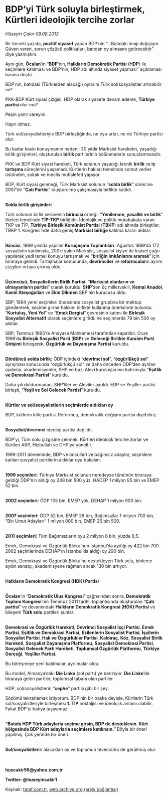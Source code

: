 # BDP’yi Türk soluyla birleştirmek, Kürtleri ideolojik tercihe zorlar

*Hüseyin Çakır 08.08.2013*

<div class="yazi"><p>Bir önceki yazıda, <strong>pozitif siyaset</strong> yapan BDP’nin “...Batıdaki imajı değişiyor. Güven veren, sorun çözücü politikaları, batıdan oy almasını getirecektir” diye yazmıştım.</p><p>Aynı gün, <strong>Öcalan</strong>’ın “<strong>BDP</strong>’nin,<strong> Halkların Demokratik Partisi</strong> (<strong>HDP</strong>) ile seçimlere katılması ve BDP’nin, HDP adı altında siyaset yapması” açıklaması basına düştü.</p><p>BDP’nin, batıdaki (Türklerden alacağı) oylarını Türk sol/sosyalistler artırabilir mi?</p><p>PKK-BDP Kürt siyasi çizgisi, HDP olarak siyasete devam ederek, <strong>Türkiye</strong><strong> partisi </strong>olur mu?</p><p>Peşin yanıt vereyim.</p><p>Hayır olmaz.</p><p>Türk sol/sosyalistleriyle BDP birleştiğinde, ne oyu artar, ne de Türkiye partisi olur.</p><p>Bu kadar kesin konuşmamın nedeni: 30 yıldır Marksist hareketin, yaşadığı birlik girişimleri, oluşturulan <strong>birlik </strong>partilerinin bölünmelerle sonuçlanmasıdır.</p><p>PKK ve BDP Kürt siyasi hareketi, Türk solunun yaşadığı kronik <strong>birlik </strong>ve<strong> iç tartışma </strong>süreçlerini yaşamadı. Kürtlerin hakları temelinde somut veriler üstünden, sokak ve meclis muhalefeti yapıyor.</p><p>BDP, Kürt siyasi geleneği, Türk Marksist solunun “<strong>solda birlik</strong>” sürecine 2007’de “<strong>Çatı Partisi</strong>” oluşturulma çalışmasıyla birlikte katıldı.</p><p><strong><br/>Solda birlik girişimleri</strong></p><p>Türk solunun birlik serüvenin<strong> birincisi </strong>örneği: “<strong>Yenilenme, yasallık ve birlik</strong>”<strong> </strong>ilkeleri temelinde <strong>TİP-TKP</strong> birliğidir. İdeolojik ve politik mutabakata varan TKP ve TİP, <strong>Türkiye Birleşik Komünist Partisi</strong> (<strong>TBKP</strong>) adı altında birleştiler. TBKP 1. Kongresi’nde daha geniş <strong>Marksist birliğe </strong>katılma kararı aldılar.<strong></strong></p><p><strong><br/>İkincisi</strong>, 1989 yılında yapılan <strong>Kuruçeşme Toplantıları</strong>.
 Ağustos 1989’da 172 sosyalistin katılımıyla, 200’e yakın Marksist, 
sosyalist kişiye de kişisel çağrı yapılarak yedi temel konuyu tartışmak 
ve “<strong>birliğin imkânlarını aramak</strong>”<strong> </strong>için biraraya gelindi. Tartışmalar sonucunda, <strong>devrimciler </strong>ve<strong> reformcular</strong>ın ayrım çizgileri ortaya çıkmış oldu.</p><p><strong><br/>Üçüncüsü</strong>, <strong>Sosyalistlerin Birlik Partisi.</strong> “<strong>Marksist olanların ve olmayanların partisi</strong>” olarak kuruldu. <strong>SHP</strong>’den üç milletvekili, <strong>Kemal Anadol</strong>, <strong>Kamil Ateşoğulları </strong>ve<strong> Ekin Dikmen</strong> SBP’nin kurucusu oldu.</p><p>SBP,
 1994 yerel seçimleri öncesinde sosyalist gruplara bir mektup 
göndererek, seçime girme hakkını birlikte kullanma önerisinde bulundu. “<strong>Kurtuluş, Yeni Yol</strong>” ve “<strong>Emek Dergisi</strong>”<strong> </strong>çevresinin katımı ile <strong>Birleşik Sosyalist Alternatif</strong> olarak seçimlere girildi. Ve seçimlerde 79 bin 500 oy aldılar.</p><p>SBP, Temmuz 1995’te Anayasa Mahkemesi tarafından kapatıldı. Ocak 1996’da <strong>Birleşik Sosyalist Parti</strong> (<strong>BSP</strong>) ve <strong>Geleceği Birlikte Kuralım Parti Girişimi</strong> birleşerek, <strong>Özgürlük ve Dayanışma Partisi</strong> kuruldu.</p><p><strong><br/>Dördüncü solda birlik:</strong> ÖDP içindeki “<strong>devrimci sol</strong>”, “<strong>özgürlükçü sol</strong>”
 ayrışması sonucunda “özgürlükçü sol” ve daha önceden ÖDP’den ayrılan 
aydınlar, akademisyenler, SHP ve bazı Alevi kuruluşlarının katılımıyla “<strong>Eşitlik ve Demokrasi Partisi</strong>”<strong> </strong>kuruldu.</p><p>Daha yılı doldurmadan, SHP’liler ve Aleviler ayrıldı. EDP ve Yeşiller partisi birleşti, “<strong>Yeşil ve Sol Gelecek Partisi</strong>” kuruldu.</p><p><strong><br/>Kürtler ve sol/sosyalistlerin seçimlerde aldıkları oy</strong></p><p>BDP, kütlerin kitle partisi.<strong> </strong>Reformcu, demokratik değişim partisi diyebiliriz.</p><p><strong><br/>Sosyalist/devrimci</strong> ideoloji partisi değildir.</p><p>BDP’yi, Türk solu çizgisine çekmek, Kürtleri ideolojik tercihe zorlar ve Kürtleri AKP, Hizbullah ve CHP’ye yöneltir.</p><p>1999-2011 döneminde, BDP ve öncülleri ve bağımsız adaylar, seçimlere katılan sosyalist partilerin aldıklar oya bakalım.</p><p><strong><br/>1999 seçimleri:</strong>
 Türkiye Marksist solunun neredeyse tümünün biraraya geldiği ÖDP’nin 
aldığı oy 248 bin 500 yüz. HADEP 1 milyon 95 bin ve EMEP 52 bin.</p><p><strong><br/>2002 seçimleri:</strong> ÖDP 105 bin, EMEP yok, DEHAP 1 milyon 900 bin.</p><p><strong><br/>2007 seçimleri:</strong> ÖDP 52 bin, EMEP 26 bin, Bağımsızlar 1 milyon 700 bin, “Bin Umut Adayları” 1 milyon 800 bin, EMEP 26 bin 500.</p><p><strong><br/>2011</strong> <strong>seçimleri:</strong> Tüm Bağımsızların oyu 2 milyon 8 bin, yüzde 6,5.</p><p>Emek,
 Demokrasi ve Özgürlük Bloku’nun İstanbul’da aydığı oy 422 bin 700. 2002
 seçimlerinde DEHAP’ın İstanbul’da aldığı oy 290 bin.</p><p>Emek, Demokrasi ve Özgürlük Bloku’nu destekleyen Türk solu, binlerce aydın sanatçı, akademisyene rağmen ancak 130 bin artıyor.</p><p><strong><br/>Halkların Demokratik Kongresi (HDK) Partisi </strong></p><p><strong><br/>Öcalan</strong>’ın “<strong>Demokratik Ulus Kongresi</strong>”<strong> </strong>çağrısından sonra,<strong> </strong><strong>Demokratik Toplum Kongresi</strong>’nin Temmuz 2011 tarihli toplantısında oluşturulan<strong> </strong>“<strong>Çatı partisi</strong>” ve<strong> </strong>devamındaki <strong>Halkların Demokratik Kongresi (HDK) Partisi</strong> ve bileşeni <strong>Türk solu</strong> partileri şunlar: </p><p><strong><br/>Demokrasi ve Özgürlük Hareketi</strong>, <strong>Devrimci Sosyalist İşçi Partisi</strong>, <strong>Emek Partisi</strong>, <strong>Eşitlik ve Demokrasi Partisi</strong>, <strong>Ezilenlerin Sosyalist Partisi</strong>, <strong>İşçilerin Sosyalist Partisi</strong>, <strong>Hak ve Özgürlükler Partisi</strong>, <strong>Kaldıraç</strong>, <strong>Köz</strong>, <strong>Sosyalist Birlik Hareketi</strong>, <strong>Sosyalist Dayanışma Platformu</strong>, <strong>Sosyalist Demokrasi Partisi</strong>, <strong>Sosyalist Gelecek Parti Hareketi</strong>, <strong>Toplumsal Özgürlük Platformu</strong>, <strong>Türkiye Gerçeği</strong>, <strong>Yeşiller Partisi. </strong></p><p>Bu birleşmeye yeni katılmalar, ayrılmalar oldu.</p><p>Bu model, Almanya’daki <strong>Die Linke</strong> (sol parti) ye benziyor. <strong>Die Linke</strong>’de biraraya gelen partiler, toplumsal tabanı olan partiler.</p><p>HDP, sol/sosyalistlerin “<strong>cephe</strong>” partisi gibi bir şey.</p><p>Sözümü tekrarlamak istiyorum. BDP’nin bir başka deyişle, Kürtlerin Türk sol/sosyalistleriyle birleşmesi <strong>1. TİP</strong> nostaljisi ve ideolojik anlamı olabilir. Fakat BDP’yi batıya taşıyamaz.</p><p><strong><br/>“Batıda HDP Türk adaylarla seçime girsin, BDP de desteklesin. Kürt bölgesinde BDP Kürt adaylarla seçimlere katılınsın.</strong>”<strong> </strong>Böyle bir öneri yapılmış. Çok yerinde bir öneri.</p><p><strong><br/>Sol/sosyalistler</strong>in alacakları oy ve toplumun teveccühü de görülmüş olur.</p><p><strong><br/><br/>huscakir56@yahoo.com.tr</strong></p><p><strong>Twitter: @huseyincakir1</strong><strong></strong></p><p><strong></strong></p>
</div>

Kaynak: [taraf.com.tr](http://www.taraf.com.tr:80/huseyin-cakir/makale-bdp-yi-turk-soluyla-birlestirmek-kurtleri.htm), [web.archive.org (arşiv bağlantısı)](http://web.archive.org/web/20130820102420/http://www.taraf.com.tr:80/huseyin-cakir/makale-bdp-yi-turk-soluyla-birlestirmek-kurtleri.htm)
